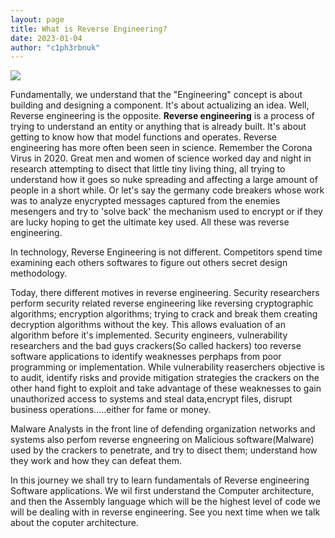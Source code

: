 ```yaml
---
layout: page
title: What is Reverse Engineering?
date: 2023-01-04
author: "c1ph3rbnuk"
---
```


![](../assets/images/RevJourney/forwardeng.jpg) 

Fundamentally, we understand that the "Engineering" concept is about building and designing a component. It's about actualizing an idea. Well, Reverse engineering is the opposite. **Reverse engineering** is a process of trying to understand an entity or anything that is already built. It's about getting to know how that model functions and operates. Reverse engineering has more often been seen in science. Remember the Corona Virus in 2020. Great men and women of science worked day and night in research attempting to disect that little tiny living thing, all trying to understand how it goes so nuke spreading and affecting a large amount of people in a short while.  Or let's say the germany code breakers whose work was to analyze enycrypted messages captured from the enemies mesengers and try to 'solve back' the mechanism used to encrypt or if they are lucky hoping to get the ultimate key used. All these was reverse engineering.

In technology, Reverse Engineering is not different. Competitors spend time examining each others softwares to figure out others secret design methodology.  

Today, there different motives in reverse engineering. Security researchers perform security related reverse engineering like reversing cryptographic algorithms; encryption algorithms; trying to crack and break them creating decryption algorithms without the key. This allows evaluation of an algorithm before it's implemented. Security engineers, vulnerability researchers  and the bad guys crackers(So called hackers) too reverse software applications to identify weaknesses perphaps from poor programming or implementation. While vulnerability reaserchers objective is to audit, identify risks and provide mitigation strategies the crackers on the other hand fight to exploit and take advantage of these weaknesses to gain unauthorized access to systems and steal data,encrypt files, disrupt business operations.....either for fame or money.  

Malware Analysts in the front line of defending organization networks and systems also perfom reverse engneering on Malicious software(Malware) used by the crackers to penetrate, and try to disect them; understand how they work and how they can defeat them.  

In this journey we shall try to learn fundamentals of Reverse engineering Software applications. We wil first understand the Computer architecture, and then the Assembly language which will be the highest level of code we will be dealing with in reverse engineering. See you next time when we talk about the coputer architecture. 
